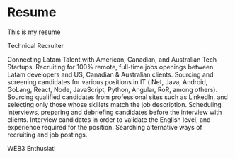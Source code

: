 # Resume
This is my resume

Technical Recruiter

Connecting Latam Talent with American, Canadian, and Australian Tech Startups.
Recruiting for 100% remote, full-time jobs openings between Latam developers and US, Canadian & Australian clients.
Sourcing and screening candidates for various positions in IT (.Net, Java, Android, GoLang, React, Node, JavaScript, Python, Angular, RoR, among others).
Sourcing qualified candidates from professional sites such as LinkedIn, and selecting only those whose skillets match the job description.
Scheduling interviews, preparing and debriefing candidates before the interview with clients.
Interview candidates in order to validate the English level, and experience required for the position.
Searching alternative ways of recruiting and job postings.

WEB3 Enthusiat!
